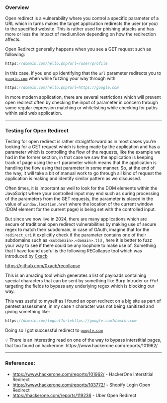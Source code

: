 ### Overview

Open redirect is a vulnerability where you control a specific parameter of a URL which in turns makes the target application redirects the user (or you) to the specified website. This is rather used for phishing attacks and has more or less the impact of medium/low depending on how the redirection affects. 

Open Redirect generally happens when you see a GET request such as following:

```java
https://domain.com/hello.php?url=/user/profile
```

In this case, if you end up identifying that  the `url` parameter redirects you to [`google.com`](http://google.com) when while fuzzing your way through with

```java
https://domain.com/hello.php?url=https://google.com
```

In more modern application, there are several restrictions which will prevent open redirect often by checking the input of parameter in concern through some regular expression matching or whitelisting while checking for paths within said web application.

---

### Testing for Open Redirect

Testing for open redirect is rather straightforward as in most cases you’re looking for a GET request which is being made by the application and has a parameter which is controlling the flow of the requests, like the example we had in the former section, in that case we saw the application is keeping track of page using the `url` parameter which means that the application is handling the flow using that parameter in some manner. So, at the end of the way, it will take a bit of manual work to go through all kind of request the application is making and identify similar pattern as we discussed.

Often times, it is important as well to look for the DOM elements within the JavaScript where your controlled input may end such as during processing of the parameters from the GET requests, the parameter is placed in the value of `window.location.href` where the location of the current window (DOM element for the current page) is being set with the controlled input.

But since we now live in 2024, there are many applications which are secure of traditional open redirect vulnerabilities by making use of secure regex to match their subdomain, in case of OAuth, imagine that for the `redirect_uri` it explicitly check if the parameter contains one of their subdomains such as `<subdomain>.<domain>.tld` , here it is better to fuzz your way to see if there could be any loophole to make use of. Something that I have found useful is the following RECollapse tool which was introduced by [0xacb](https://github.com/0xacb)

https://github.com/0xacb/recollapse

This is an amazing tool which generates a list of payloads containing special characters that can be sent by something like Burp Intruder or `ffuf` targeting the fields to bypass any underlying regex which is blocking our way.

This was useful to myself as I found an open redirect on a big site as part of pentest assessment, in my case `?` character was not being sanitized and giving something like:

```java
https://domain.com/logout?url=https://google.com?domain.com
```

Doing so I got successful redirect to [`google.com`](http://google.com) 

<aside>
💡 There is an interesting read on one of the way to bypass interstitial pages, that too found on hackerone:  https://www.hackerone.com/reports/101962/

</aside>

---

### References:

- https://www.hackerone.com/reports/101962/ - HackerOne Interstitial Redirect
- https://www.hackerone.com/reports/103772/ - Shopify Login Open Redirect
- https://hackerone.com/reports/119236 - Uber Open Redirect
